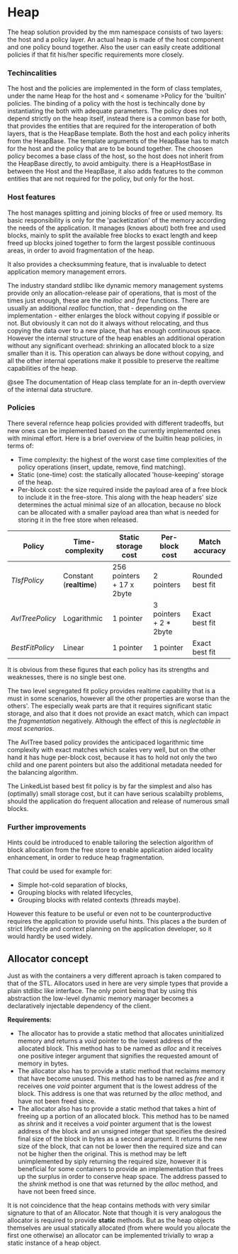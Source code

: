 Heap
====

The heap solution provided by the mm namespace consists of two layers: the host and a policy layer.
An actual heap is made of the host component and one policy bound together.
Also the user can easily create additional policies if that fit his/her specific requirements more closely.

### Techincalities

The host and the policies are implemented in the form of class templates, under the name Heap for the host
and < somename >Policy for the 'builtin' policies.
The binding of a policy with the host is techincally done by instantiating the both with adequate parameters.
The policy does not depend strictly on the heap itself, instead there is a common base for both, that provides
the entities that are required for the interoperation of both layers, that is the HeapBase template.
Both the host and each policy inherits from the HeapBase.
The template arguments of the HeapBase has to match for the host and the policy that are to be bound together.
The choosen policy becomes a base class of the host, so the host does not inherit from the HeapBase directly, 
to avoid ambiguity. 
there is a HeapHostBase in between the Host and the HeapBase, it also adds features to the common entities
that are not required for the policy, but only for the host.

### Host features

The host manages splitting and joining blocks of free or used memory.
Its basic responsibility is only for the 'packetization' of the memory according the needs of the application.
It manages (knows about) both free and used blocks, mainly to split the available free blocks to exact length
and keep freed up blocks joined together to form the largest possible continuous areas, in order to avoid
fragmentation of the heap.

It also provides a checksumming feature, that is invaluable to detect application memory management errors.

The industry standard stdlibc like dynamic memory management systems provide only an allocation-release pair
of operations, that is most of the times just enough, these are the _malloc_ and _free_ functions.
There are usually an additional _realloc_ function, that - depending on the implementation - either enlarges
the block without copying if possible or not. 
But obviously it can not do it always without relocating, and thus copying the data over to a new place, that
has enough continuous space.
However the internal structure of the heap enables an additional operation without any significant overhead:
shrinking an allocated block to a size smaller than it is.
This operation can always be done without copying, and all the other internal operations make it possible to
preserve the realtime capabilities of the heap.

@see The documentation of Heap class template for an in-depth overview of the internal data structure.

### Policies

There several refernce heap policies provided with different tradeoffs, but new ones can be implemented 
based on the currently implemented ones with minimal effort.
Here is a brief overview of the builtin heap policies, in terms of:

 - Time complexity: the highest of the worst case time complexities of the policy operations (insert, update, remove, find matching).
 - Static (one-time) cost: the statically allocated 'house-keeping' storage of the heap.
 - Per-block cost: the size required inside the payload area of a free block to include it in the free-store.
   This along with the heap headers' size determines the actual minimal size of an allocation, because no block
   can be allocated with a smaller payload area than what is needed for storing it in the free store when released.

| Policy          | Time-complexity         | Static storage cost       | Per-block cost         | Match accuracy   |
| --------------- | -------------------     | ------------------------- | ---------------------- | ---------------- |
| _TlsfPolicy_    | Constant (**realtime**) | 256 pointers + 17 x 2byte | 2 pointers             | Rounded best fit |
| _AvlTreePolicy_ | Logarithmic             | 1 pointer                 | 3 pointers + 2 * 2byte | Exact best fit   |
| _BestFitPolicy_ | Linear                  | 1 pointer                 | 1 pointer              | Exact best fit   |

It is obvious from these figures that each policy has its strengths and weaknesses, there is no single best one.

The two level segregated fit policy provides realtime capability that is a must in some scenarios, however all the
other properties are worse than the others'. 
The especially weak parts are that it requires significant static storage, and also that it does not provide an
exact match, which can impact the _fragmentation_ negatively. 
Although the effect of this is _neglectable in most scenarios_.

The AvlTree based policy provides the anticipaced logarithmic time complexity with exact matches which scales very 
well, but on the other hand it has huge per-block cost, because it has to hold not only the two child and one parent
pointers but also the additional metadata needed for the balancing algorithm.

The LinkedList based best fit policy is by far the simplest and also has (optimally) small storage cost, but it can
have serious scalabilty problems, should the application do frequent allocation and release of numerous small blocks.

### Further improvements

Hints could be introduced to enable tailoring the selection algorithm of block allocation from the free store to enable
application aided locality enhancement, in order to reduce heap fragmentation.

That could be used for example for:

 - Simple hot-cold separation of blocks,
 - Grouping blocks with related lifecycles,
 - Grouping blocks with related contexts (threads maybe).

However this feature to be useful or even not to be counterproductive requires the application to provide useful hints.
This places a the burden of strict lifecycle and context planning on the application developer, so it would hardly be used widely.

Allocator concept
-----------------

Just as with the containers a very different aproach is taken compared to that of the STL.
Allocators used in here are very simple types that provide a plain stdlibc like interface.
The only point being that by using this abstraction the low-level dynamic memory manager
becomes a declaratively injectable dependency of the client. 

**Requirements:**

 - The allocator has to provide a static method that allocates uninitialized memory and returns a _void_ pointer to the 
   lowest address of the allocated block.
   This method has to be named as _alloc_ and it receives one positive integer argument that signifies the requested amount
   of memory in bytes.
 - The allocator also has to provide a static method that reclaims memory that have become unused.
   This method has to be named as _free_ and it receives one _void_ pointer argument that is the lowest address of 
   the block. 
   This address is one that was returned by the _alloc_ method, and have not been freed since.
 - The allocator also has to provide a static method that takes a hint of freeing up a portion of an allocated block.
   This method has to be named as _shrink_ and it receives a _void_ pointer argument that is the lowest address of 
   the block and an unsigned integer that specifies the desired final size of the block in bytes as a second argument.
   It returns the new size of the block, that can not be lower then the required size and can not be higher then the original.
   This is method may be left unimplemented by siply returning the required size, however it is beneficial for some containers
   to provide an implementation that frees up the surplus in order to conserve heap space.
   The address passed to the _shrink_ method is one that was returned by the _alloc_ method, and have not been freed since.

It is not coincidence that the heap contains methods with very similar signature to that of an Allocator.
Note that though it is very analogous the allocator is required to provide **static** methods.
But as the heap objects themselves are usual statically allocated (from where would you allocate the first one otherwise)
an allocator can be implemented trivially to wrap a static instance of a heap object.
